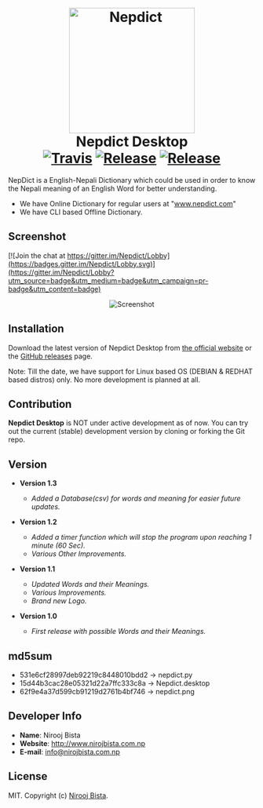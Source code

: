 <h1 align="center">
  <br>
  <img height="256" width="256" src="https://github.com/nirooj56/Nepdict/blob/master/logo.png" alt="Nepdict">
  <br>
  Nepdict Desktop
  <br>
   <a href="https://travis-ci.org/nirooj56/nepdict"><img src="https://travis-ci.org/nirooj56/Nepdict.svg?branch=master" alt="Travis"></a>
  <a href="https://github.com/nirooj56/nepdict/releases"><img src="https://img.shields.io/github/release/nirooj56/nepdict.svg" alt="Release"></a>
  <a href="https://github.com/nirooj56/nepdict/blob/master/Licence"><img src="https://img.shields.io/github/license/nirooj56/nepdict.svg" alt="Release"></a>
  <br>
</h1>

NepDict is a English-Nepali Dictionary which could be used in order to know the Nepali meaning of an English Word for better understanding.

* We have Online Dictionary for regular users at "www.nepdict.com"
* We have CLI based Offline Dictionary.

## Screenshot

[![Join the chat at https://gitter.im/Nepdict/Lobby](https://badges.gitter.im/Nepdict/Lobby.svg)](https://gitter.im/Nepdict/Lobby?utm_source=badge&utm_medium=badge&utm_campaign=pr-badge&utm_content=badge)

<p align="center">
<img src="https://github.com/nirooj56/Nepdict/blob/master/nepdict.png" title="Screenshot">
</p>

## Installation

Download the latest version of Nepdict Desktop from [the official website](https://nepdict.com/download/) or the [GitHub releases](https://github.com/nirooj56/nepdict/releases) page.

Note: Till the date, we have support for Linux based OS (DEBIAN & REDHAT based distros) only. No more development is planned at all. 

## Contribution

**Nepdict Desktop** is NOT under active development as of now. You can try out the current (stable) development version by cloning or forking the Git repo.

## Version 
* **Version 1.3**
  * _Added a Database(csv) for words and meaning for easier future updates._

* **Version 1.2**
  * _Added a timer function which will stop the program upon reaching 1 minute (60 Sec)._
  * _Various Other Improvements._

* **Version 1.1**
  * _Updated Words and their Meanings._
  * _Various Improvements._
  * _Brand new Logo._
 
* **Version 1.0**
  * _First release with possible Words and their Meanings._

## md5sum
  * 531e6cf28997deb92219c8448010bdd2  -> nepdict.py
  * 15d44b3cac28e05321d22a7ffc333c8a  -> Nepdict.desktop
  * 62f9e4a37d599cb91219d2761b4bf746  -> nepdict.png

## Developer Info
* **Name**: Nirooj Bista
* **Website**: http://www.nirojbista.com.np
* **E-mail**: info@nirojbista.com.np

## License

MIT. Copyright (c) [Nirooj Bista](http://nirojbista.com.np).
